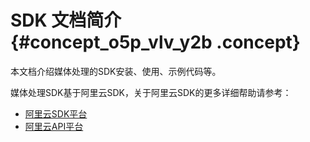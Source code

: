# SDK 文档简介 {#concept_o5p_vlv_y2b .concept}

本文档介绍媒体处理的SDK安装、使用、示例代码等。

媒体处理SDK基于阿里云SDK，关于阿里云SDK的更多详细帮助请参考：

-   [阿里云SDK平台](https://www.alibabacloud.com/zh/support/developer-resources?spm=a2796.7919406.1097650.dzhnavresourcesb1.49762d23SYCoaw)
-   [阿里云API平台](https://www.alibabacloud.com/zh/support/developer-resources?spm=a2796.7919406.1097650.dzhnavresourcesb1.49762d23SYCoaw)

